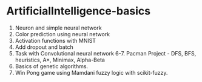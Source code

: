 # ArtificialIntelligence-basics

1. Neuron and simple neural network
2. Color prediction using neural network
3. Activation functions with MNIST
4. Add dropout and batch
5. Task with Convolutional neural network
6-7. Pacman Project - DFS, BFS, heuristics, A*, Minimax, Alpha-Beta
8. Basics of genetic algorithms.
9. Win Pong game using Mamdani fuzzy logic with scikit-fuzzy.

